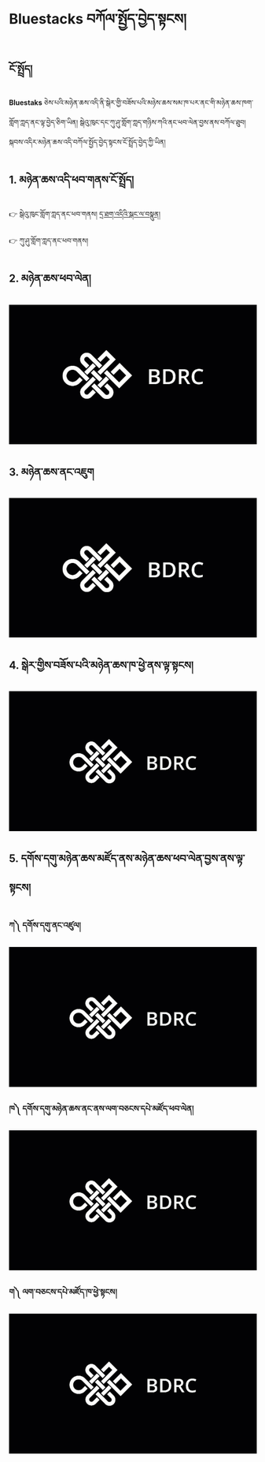 # Bluestacks བཀོལ་སྤྱོད་བྱེད་སྟངས།

## ངོ་སྤྲོད།

**Bluestaks** ཅེས་པའི་མཉེན་ཆས་འདི་ནི་སྒེར་གྱི་བཟོས་པའི་མཉེས་ཆས་སམ་ཁ་པར་ནང་གི་མཉེན་ཆས་ཁག་གློག་ཀླད་ནང་ལྟ་བྱེད་ཅིག་ཡིན། སྒེའུ་ཁུང་དང་ཀུ་ཤུ་གློག་ཀླད་གཉིས་ཀའི་ནང་ཕབ་ལེན་བྱས་ནས་བཀོལ་ཐུབ། སྐབས་འདིར་མཉེན་ཆས་འདི་བཀོལ་སྤྱོད་བྱེད་སྟངས་ངོ་སྤྲོད་བྱེད་ཀྱི་ཡིན།
## 1. མཉེན་ཆས་འདི་ཕབ་གནས་ངོ་སྤྲོད།

👉 སྒེའུ་ཁུང་གློག་ཀླད་ནང་ཕབ་གནས། [དྲ་ཐག་འདིའི་སྒང་ལ་བསྣུན།](https://www.bluestacks.cn/)

👉 ཀུ་ཤུ་གློག་ཀླད་ནང་ཕབ་གནས།

## 2. མཉེན་ཆས་ཕབ་ལེན།

![800](images/001.gif)

## 3. མཉེན་ཆས་ནང་འཇུག

![800](images/002.gif)

## 4. སྒེར་གྱིས་བཟོས་པའི་མཉེན་ཆས་ཁ་ཕྱེ་ནས་ལྟ་སྟངས།

![800](images/003.gif)

## 5. དགོས་དགུ་མཉེན་ཆས་མཛོད་ནས་མཉེན་ཆས་ཕབ་ལེན་བྱས་ནས་ལྟ་སྟངས།

### ཀ༽ དགོས་དགུ་ནང་འཛུལ།

![800](images/004.gif)

### ཁ༽ དགོས་དགུ་མཉེན་ཆས་ནང་ནས་ལག་བཅངས་དཔེ་མཛོད་ཕབ་ལེན།

![800](images/005.gif)

### ག༽ ལག་བཅངས་དཔེ་མཛོད་ཁ་ཕྱེ་སྟངས།

![800](images/006.gif)
